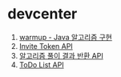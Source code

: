 # devcenter

1. [warmup - Java 알고리즘 구현](https://github.com/codesche/devcenter/tree/main/warmup)
2. [Invite Token API](https://github.com/codesche/devcenter/tree/main/invitechat)
3. [알고리즘 풀이 결과 반환 API](https://github.com/codesche/devcenter/tree/main/algos-api)
4. [ToDo List API](https://github.com/codesche/devcenter/tree/main/todolist)
